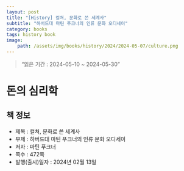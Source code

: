 ```yaml
---
layout: post
title: "[History] 컬쳐, 문화로 쓴 세계사"
subtitle: "하버드대 마틴 푸크너의 인류 문화 오디세이"
category: books
tags: history book
image:
    path: /assets/img/books/history/2024/2024-05-07/culture.png
---
```


> “읽은 기간 : 2024-05-10 ~ 2024-05-30”

# 돈의 심리학

## 책 정보
- 제목 : 컬쳐, 문화로 쓴 세계사
- 부제 : 하버드대 마틴 푸크너의 인류 문화 오디세이
- 저자 : 마틴 푸크너
- 쪽수 : 472쪽
- 발행(출시)일자 : 2024년 02월 13일